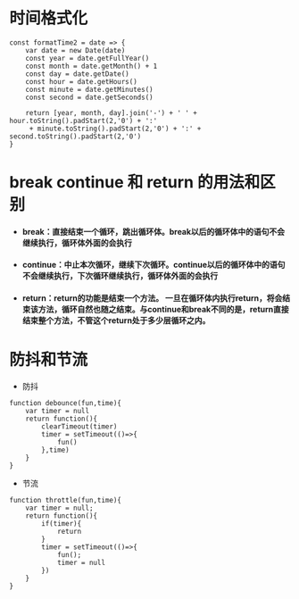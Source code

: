# 时间格式化

```
const formatTime2 = date => {
    var date = new Date(date)
    const year = date.getFullYear()
    const month = date.getMonth() + 1
    const day = date.getDate()
    const hour = date.getHours()
    const minute = date.getMinutes()
    const second = date.getSeconds()

    return [year, month, day].join('-') + ' ' + hour.toString().padStart(2,'0') + ':'
     + minute.toString().padStart(2,'0') + ':' + second.toString().padStart(2,'0')
}
```

# break continue 和 return 的用法和区别

+ #### break：直接结束一个循环，跳出循环体。break以后的循环体中的语句不会继续执行，循环体外面的会执行

+ #### continue：中止本次循环，继续下次循环。continue以后的循环体中的语句不会继续执行，下次循环继续执行，循环体外面的会执行

+ #### return：return的功能是结束一个方法。 一旦在循环体内执行return，将会结束该方法，循环自然也随之结束。与continue和break不同的是，return直接结束整个方法，不管这个return处于多少层循环之内。

# 防抖和节流

+ 防抖

```
function debounce(fun,time){
	var timer = null
	return function(){
		clearTimeout(timer)
		timer = setTimeout(()=>{
			fun()
		},time)
	}
}
```

+ 节流

```
function throttle(fun,time){
	var timer = null;
	return function(){
		if(timer){
			return
		}
		timer = setTimeout(()=>{
			fun();
			timer = null
		})
	}
}
```

